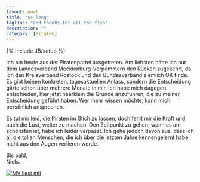 ```yaml
---
layout: post
title: "So long"
tagline: "and thanks for all the fish"
description: ""
category: [Piraten]
---
```

{% include JB/setup %}

Ich bin heute aus der Piratenpartei ausgetreten. Am liebsten hätte ich nur dem Landesverband Mecklenburg-Vorpommern den Rücken zugekehrt, da ich den Kreisverband Rostock und den Bundesverband ziemlich OK finde. Es gibt keinen konkreten, tagesaktuellen Anlass, sondern die Entscheidung gärte schon über mehrere Monate in mir. Ich habe mich dagegen entschieden, hier jetzt haarklein die Gründe anzuführen, die zu meiner Entscheidung geführt haben. Wer mehr wissen möchte, kann mich persönlich ansprechen.

Es tut mir leid, die Piraten im Stich zu lassen, doch fehlt mir die Kraft und auch die Lust, weiter zu machen. Den Zeitpunkt zu gehen, wenn es am schönsten ist, habe ich leider verpasst. Ich gehe jedoch davon aus, dass ich all die tollen Menschen, die ich über die letzten Jahre kennengelernt habe, nicht aus den Augen verlieren werde.

Bis bald,<br>
Niels.

[![MV liest mit](http://mv-liest-mit.piratenpartei-mv.de/wp-content/uploads/sites/7/2013/07/signatur-foren-1.jpg "Seite 1")](http://mv-liest-mit.de)
